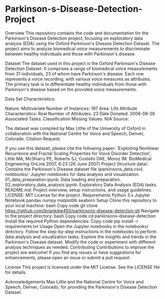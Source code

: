 # Parkinson-s-Disease-Detection-Project
Overview
This repository contains the code and documentation for the Parkinson's Disease Detection project, focusing on exploratory data analysis (EDA) using the Oxford Parkinson's Disease Detection Dataset. The project aims to analyze biomedical voice measurements to discriminate between healthy individuals and those with Parkinson's disease.

Dataset
The dataset used in this project is the Oxford Parkinson's Disease Detection Dataset. It comprises a range of biomedical voice measurements from 31 individuals, 23 of whom have Parkinson's disease. Each row represents a voice recording, with various voice measures as attributes. The primary task is to differentiate healthy individuals from those with Parkinson's disease based on the provided voice measurements.

Data Set Characteristics:

Nature: Multivariate
Number of Instances: 197
Area: Life
Attribute Characteristics: Real
Number of Attributes: 23
Date Donated: 2008-06-26
Associated Tasks: Classification
Missing Values: N/A
Source:

The dataset was compiled by Max Little of the University of Oxford in collaboration with the National Centre for Voice and Speech, Denver, Colorado.
Citation Request:

If you use this dataset, please cite the following paper:
'Exploiting Nonlinear Recurrence and Fractal Scaling Properties for Voice Disorder Detection', Little MA, McSharry PE, Roberts SJ, Costello DAE, Moroz IM. BioMedical Engineering OnLine 2007, 6:23 (26 June 2007)
Project Structure
data/: Contains the Parkinson's Disease dataset file (parkinsons_data.csv).
notebooks/: Jupyter notebooks for data analysis and visualization.
01_data_preparation.ipynb: Data loading and preparation.
02_exploratory_data_analysis.ipynb: Exploratory Data Analysis (EDA) tasks.
README.md: Project overview, setup instructions, and usage guidelines.
LICENSE: MIT License for the project.
Requirements
Python 3.x
Jupyter Notebook
pandas
numpy
matplotlib
seaborn
Setup
Clone this repository to your local machine:
bash
Copy code
git clone https://github.com/briankibe450/parkinsons-disease-detection.git
Navigate to the project directory:
bash
Copy code
cd parkinsons-disease-detection
Install the required Python dependencies:
Copy code
pip install -r requirements.txt
Usage
Open the Jupyter notebooks in the notebooks/ directory.
Follow the step-by-step instructions in the notebooks to perform data analysis and visualization tasks.
Explore the insights and trends in the Parkinson's Disease dataset.
Modify the code or experiment with different analysis techniques as needed.
Contributing
Contributions to improve the project are welcome! If you find any issues or have suggestions for enhancements, please open an issue or submit a pull request.

License
This project is licensed under the MIT License. See the LICENSE file for details.

Acknowledgements
Max Little and the National Centre for Voice and Speech, Denver, Colorado, for providing the Parkinson's Disease Detection Dataset.

